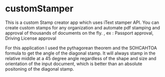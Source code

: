 # customStamper
This is a custom Stamp creator app which uses iText stamper API. You can create custom stamps for any organization and automate pdf stamping  and approval of thousands of documents on the fly. , ex : Passport approval, Driving License approval


For this application I used the pythagorean theorem and the SOHCAHTOA formula to get the angle of the diagonal stamp. It will always stamp in the relative middle at a 45 degree angle regardless of the shape and size and orientation of the input document, which is better than an absolute positoning of the diagonal stamp.  
